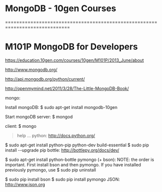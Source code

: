 MongoDB - 10gen Courses
=============================================================================
=============================================================================

M101P MongoDB for Developers
===================================
https://education.10gen.com/courses/10gen/M101P/2013_June/about

http://www.mongodb.org/

http://api.mongodb.org/python/current/

http://openmymind.net/2011/3/28/The-Little-MongoDB-Book/

mongo:

Install mongoDB:
$ sudo apt-get install mongodb-10gen

Start mongoDB server:
$ mongod

client:
$ mongo

> help
...
python: http://docs.python.org/

$ sudo apt-get install python-pip python-dev build-essential 
$ sudo pip install --upgrade pip 
bottle: http://bottlepy.org/docs/dev/

$ sudo apt-get install python-bottle
pymongo (+ bson): NOTE: the order is important. First install bson and then pymongo. If you have installed previously pymongo, use $ sudo pip uninstall

$ sudo pip install bson
$ sudo pip install pymongo
JSON: http://www.json.org
